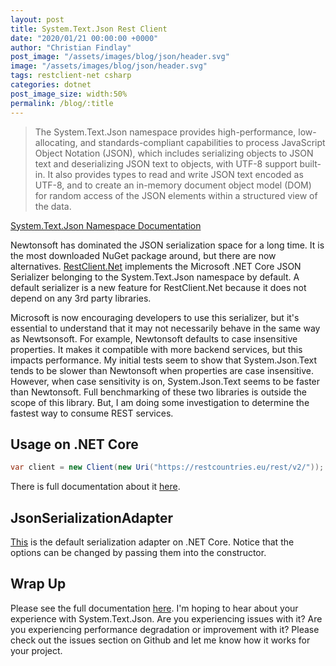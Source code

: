 ```yaml
---
layout: post
title: System.Text.Json Rest Client
date: "2020/01/21 00:00:00 +0000"
author: "Christian Findlay"
post_image: "/assets/images/blog/json/header.svg"
image: "/assets/images/blog/json/header.svg"
tags: restclient-net csharp
categories: dotnet
post_image_size: width:50%
permalink: /blog/:title
---
```


> The System.Text.Json namespace provides high-performance, low-allocating, and standards-compliant capabilities to process JavaScript Object Notation (JSON), which includes serializing objects to JSON text and deserializing JSON text to objects, with UTF-8 support built-in. It also provides types to read and write JSON text encoded as UTF-8, and to create an in-memory document object model (DOM) for random access of the JSON elements within a structured view of the data.

[System.Text.Json Namespace Documentation](https://docs.microsoft.com/en-us/dotnet/api/system.text.json?view=netcore-3.1)

Newtonsoft has dominated the JSON serialization space for a long time. It is the most downloaded NuGet package around, but there are now alternatives. [RestClient.Net](https://github.com/MelbourneDeveloper/RestClient.Net) implements the Microsoft .NET Core JSON Serializer belonging to the System.Text.Json namespace by default. A default serializer is a new feature for RestClient.Net because it does not depend on any 3rd party libraries. 

Microsoft is now encouraging developers to use this serializer, but it's essential to understand that it may not necessarily behave in the same way as Newtsonsoft. For example, Newtonsoft defaults to case insensitive properties. It makes it compatible with more backend services, but this impacts performance. My initial tests seem to show that System.Json.Text tends to be slower than Newtonsoft when properties are case insensitive. However, when case sensitivity is on, System.Json.Text seems to be faster than Newtonsoft. Full benchmarking of these two libraries is outside the scope of this library. But, I am doing some investigation to determine the fastest way to consume REST services. 

Usage on .NET Core
------------------

```csharp
var client = new Client(new Uri("https://restcountries.eu/rest/v2/"));   var response = await client.GetAsync>();
```

There is full documentation about it [here](https://github.com/MelbourneDeveloper/RestClient.Net/wiki/Serialization-and-Deserialization-With-ISerializationAdapter#default-json-serialization-adapter).

JsonSerializationAdapter
------------------------

[This](https://github.com/MelbourneDeveloper/RestClient.Net/blob/master/RestClient.Net.Abstractions/JsonSerializationAdapter.cs) is the default serialization adapter on .NET Core. Notice that the options can be changed by passing them into the constructor. 

Wrap Up
-------

Please see the full documentation [here](https://github.com/MelbourneDeveloper/RestClient.Net/wiki/Serialization-and-Deserialization-With-ISerializationAdapter). I'm hoping to hear about your experience with System.Text.Json. Are you experiencing issues with it? Are you experiencing performance degradation or improvement with it? Please check out the issues section on Github and let me know how it works for your project.